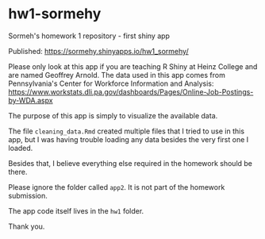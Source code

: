 # hw1-sormehy
Sormeh's homework 1 repository - first shiny app

Published: https://sormehy.shinyapps.io/hw1_sormehy/

Please only look at this app if you are teaching R Shiny at Heinz College and are named Geoffrey Arnold. 
The data used in this app comes from Pennsylvania's Center for Workforce Information and Analysis: 
https://www.workstats.dli.pa.gov/dashboards/Pages/Online-Job-Postings-by-WDA.aspx

The purpose of this app is simply to visualize the available data. 

The file `cleaning_data.Rmd` created multiple files that I tried to use in this app, but I was having trouble
loading any data besides the very first one I loaded. 

Besides that, I believe everything else required in the homework should be there. 

Please ignore the folder called `app2`. It is not part of the homework submission.

The app code itself lives in the `hw1` folder.

Thank you.
